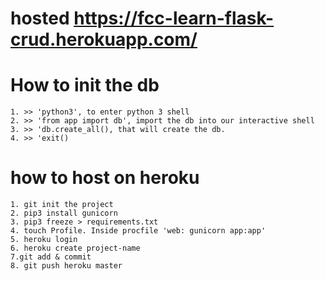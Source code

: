 # hosted https://fcc-learn-flask-crud.herokuapp.com/

# How to init the db
    1. >> 'python3', to enter python 3 shell
    2. >> 'from app import db', import the db into our interactive shell
    3. >> 'db.create_all(), that will create the db. 
    4. >> 'exit()

# how to host on heroku
    1. git init the project
    2. pip3 install gunicorn
    3. pip3 freeze > requirements.txt
    4. touch Profile. Inside procfile 'web: gunicorn app:app'
    5. heroku login
    6. heroku create project-name
    7.git add & commit
    8. git push heroku master
